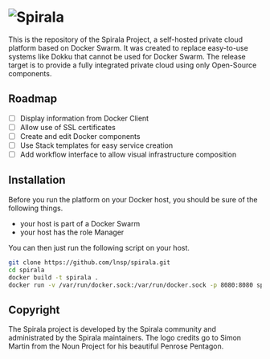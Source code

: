 # ![Spirala](https://user-images.githubusercontent.com/3391295/33789830-b4e396c6-dc7b-11e7-97db-e47d4e22aca6.png)

This is the repository of the Spirala Project, a self-hosted private cloud platform based on Docker Swarm.
It was created to replace easy-to-use systems like Dokku that cannot be used for Docker Swarm. The release target is to provide
a fully integrated private cloud using only Open-Source components.

## Roadmap
- [ ] Display information from Docker Client
- [ ] Allow use of SSL certificates
- [ ] Create and edit Docker components
- [ ] Use Stack templates for easy service creation
- [ ] Add workflow interface to allow visual infrastructure composition

## Installation
Before you run the platform on your Docker host, you should be sure of the following things.
- your host is part of a Docker Swarm
- your host has the role Manager

You can then just run the following script on your host.
```bash
git clone https://github.com/lnsp/spirala.git
cd spirala
docker build -t spirala .
docker run -v /var/run/docker.sock:/var/run/docker.sock -p 8080:8080 spirala
```

## Copyright
The Spirala project is developed by the Spirala community and administrated by the Spirala maintainers.
The logo credits go to Simon Martin from the Noun Project for his beautiful Penrose Pentagon.